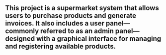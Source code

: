 ## This project is a supermarket system that allows users to purchase products and generate invoices. It also includes a user panel—commonly referred to as an admin panel—designed with a graphical interface for managing and registering available products.
